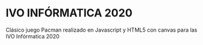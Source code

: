 # IVO INFÓRMATICA 2020
Clásico juego Pacman realizado en Javascript y HTML5 con canvas para las IVO Infórmatica 2020
